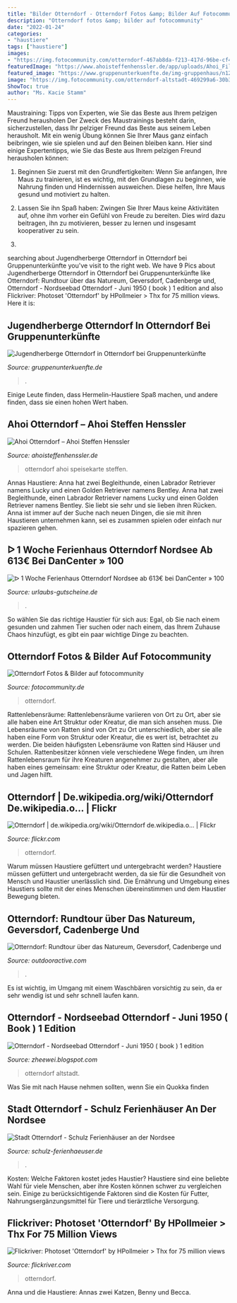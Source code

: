 ```yaml
---
title: "Bilder Otterndorf - Otterndorf Fotos &amp; Bilder Auf Fotocommunity"
description: "Otterndorf fotos &amp; bilder auf fotocommunity"
date: "2022-01-24"
categories:
- "haustiere"
tags: ["haustiere"]
images:
- "https://img.fotocommunity.com/otterndorf-467ab8da-f213-417d-96be-cf4d1d66dd74.jpg?height=400"
featuredImage: "https://www.ahoisteffenhenssler.de/app/uploads/Ahoi_Filiale_Bild_Einleitung_Otterndorf-650x650.png"
featured_image: "https://www.gruppenunterkuenfte.de/img-gruppenhaus/n1200x800/Jugendherberge-Otterndorf__t3876b.jpg"
image: "https://img.fotocommunity.com/otterndorf-altstadt-469299a6-30b3-411b-8d97-57ddc0f22294.jpg?height=1080"
ShowToc: true
author: "Ms. Kacie Stamm"
---
```



Maustraining: Tipps von Experten, wie Sie das Beste aus Ihrem pelzigen Freund herausholen
Der Zweck des Maustrainings besteht darin, sicherzustellen, dass Ihr pelziger Freund das Beste aus seinem Leben herausholt. Mit ein wenig Übung können Sie Ihrer Maus ganz einfach beibringen, wie sie spielen und auf den Beinen bleiben kann. Hier sind einige Expertentipps, wie Sie das Beste aus Ihrem pelzigen Freund herausholen können:
1. Beginnen Sie zuerst mit den Grundfertigkeiten: Wenn Sie anfangen, Ihre Maus zu trainieren, ist es wichtig, mit den Grundlagen zu beginnen, wie Nahrung finden und Hindernissen ausweichen. Diese helfen, Ihre Maus gesund und motiviert zu halten.

2. Lassen Sie ihn Spaß haben: Zwingen Sie Ihrer Maus keine Aktivitäten auf, ohne ihm vorher ein Gefühl von Freude zu bereiten. Dies wird dazu beitragen, ihn zu motivieren, besser zu lernen und insgesamt kooperativer zu sein.

3.

	

		
searching about Jugendherberge Otterndorf in Otterndorf bei Gruppenunterkünfte you've visit to the right web. We have 9 Pics about Jugendherberge Otterndorf in Otterndorf bei Gruppenunterkünfte like Otterndorf: Rundtour über das Natureum, Geversdorf, Cadenberge und, Otterndorf - Nordseebad Otterndorf - Juni 1950 ( book ) 1 edition and also Flickriver: Photoset &#039;Otterndorf&#039; by HPollmeier &gt; Thx for 75 million views. Here it is:
		
    
## Jugendherberge Otterndorf In Otterndorf Bei Gruppenunterkünfte

<img loading=lazy src="https://www.gruppenunterkuenfte.de/img-gruppenhaus/n1200x800/Jugendherberge-Otterndorf__t3876b.jpg" onerror="this.onerror=null;this.src='https://tse2.mm.bing.net/th?id=OIP.r0UbxbX2_svUHxYKP-42kwHaE8&amp;pid=15.1';" alt="Jugendherberge Otterndorf in Otterndorf bei Gruppenunterkünfte">

_Source: gruppenunterkuenfte.de_

>. 

	

Einige Leute finden, dass Hermelin-Haustiere Spaß machen, und andere finden, dass sie einen hohen Wert haben.

    
## Ahoi Otterndorf – Ahoi Steffen Henssler

<img loading=lazy src="https://www.ahoisteffenhenssler.de/app/uploads/Ahoi_Filiale_Bild_Einleitung_Otterndorf-650x650.png" onerror="this.onerror=null;this.src='https://tse3.mm.bing.net/th?id=OIP.ioPBL3BoMSp_mmihlTak-QHaHa&amp;pid=15.1';" alt="Ahoi Otterndorf – Ahoi Steffen Henssler">

_Source: ahoisteffenhenssler.de_

>otterndorf ahoi speisekarte steffen. 

	

Annas Haustiere: Anna hat zwei Begleithunde, einen Labrador Retriever namens Lucky und einen Golden Retriever namens Bentley.
Anna hat zwei Begleithunde, einen Labrador Retriever namens Lucky und einen Golden Retriever namens Bentley. Sie liebt sie sehr und sie lieben ihren Rücken. Anna ist immer auf der Suche nach neuen Dingen, die sie mit ihren Haustieren unternehmen kann, sei es zusammen spielen oder einfach nur spazieren gehen.

    
## ᐅ 1 Woche Ferienhaus Otterndorf Nordsee Ab 613€ Bei DanCenter » 100

<img loading=lazy src="https://urlaubs-gutscheine.de/wp-content/uploads/2020/09/Ferienhaus-Otterndorf.png" onerror="this.onerror=null;this.src='https://tse2.mm.bing.net/th?id=OIP.L7s6beEbiuyYP0UOwUk01QHaFW&amp;pid=15.1';" alt="ᐅ 1 Woche Ferienhaus Otterndorf Nordsee ab 613€ bei DanCenter » 100">

_Source: urlaubs-gutscheine.de_

>. 

	

So wählen Sie das richtige Haustier für sich aus: Egal, ob Sie nach einem gesunden und zahmen Tier suchen oder nach einem, das Ihrem Zuhause Chaos hinzufügt, es gibt ein paar wichtige Dinge zu beachten.

    
## Otterndorf Fotos &amp; Bilder Auf Fotocommunity

<img loading=lazy src="https://img.fotocommunity.com/otterndorf-467ab8da-f213-417d-96be-cf4d1d66dd74.jpg?height=400" onerror="this.onerror=null;this.src='https://tse1.mm.bing.net/th?id=OIP.kkx-iguv2by8yfo7PKT8WAHaEf&amp;pid=15.1';" alt="Otterndorf Fotos &amp; Bilder auf fotocommunity">

_Source: fotocommunity.de_

>otterndorf. 

	

Rattenlebensräume: Rattenlebensräume variieren von Ort zu Ort, aber sie alle haben eine Art Struktur oder Kreatur, die man sich ansehen muss.
Die Lebensräume von Ratten sind von Ort zu Ort unterschiedlich, aber sie alle haben eine Form von Struktur oder Kreatur, die es wert ist, betrachtet zu werden. Die beiden häufigsten Lebensräume von Ratten sind Häuser und Schulen. Rattenbesitzer können viele verschiedene Wege finden, um ihren Rattenlebensraum für ihre Kreaturen angenehmer zu gestalten, aber alle haben eines gemeinsam: eine Struktur oder Kreatur, die Ratten beim Leben und Jagen hilft.

    
## Otterndorf | De.wikipedia.org/wiki/Otterndorf De.wikipedia.o… | Flickr

<img loading=lazy src="https://live.staticflickr.com/1446/24682451946_353f3002f3.jpg" onerror="this.onerror=null;this.src='https://tse3.mm.bing.net/th?id=OIP.cvaKLa-3R9K-VePXX-KnCgHaFe&amp;pid=15.1';" alt="Otterndorf | de.wikipedia.org/wiki/Otterndorf de.wikipedia.o… | Flickr">

_Source: flickr.com_

>otterndorf. 

	

Warum müssen Haustiere gefüttert und untergebracht werden?
Haustiere müssen gefüttert und untergebracht werden, da sie für die Gesundheit von Mensch und Haustier unerlässlich sind. Die Ernährung und Umgebung eines Haustiers sollte mit der eines Menschen übereinstimmen und dem Haustier Bewegung bieten.

    
## Otterndorf: Rundtour über Das Natureum, Geversdorf, Cadenberge Und

<img loading=lazy src="https://img0.oastatic.com/img2/49843012/max/die-medem-in-otterndorf.jpg" onerror="this.onerror=null;this.src='https://tse2.mm.bing.net/th?id=OIP.C35kbKZil5DYxVrU6TOgfQHaFj&amp;pid=15.1';" alt="Otterndorf: Rundtour über das Natureum, Geversdorf, Cadenberge und">

_Source: outdooractive.com_

>. 

	

Es ist wichtig, im Umgang mit einem Waschbären vorsichtig zu sein, da er sehr wendig ist und sehr schnell laufen kann.

    
## Otterndorf - Nordseebad Otterndorf - Juni 1950 ( Book ) 1 Edition

<img loading=lazy src="https://img.fotocommunity.com/otterndorf-altstadt-469299a6-30b3-411b-8d97-57ddc0f22294.jpg?height=1080" onerror="this.onerror=null;this.src='https://tse3.mm.bing.net/th?id=OIP.gFMH6rv72ndhj7qDUXJm8QHaE8&amp;pid=15.1';" alt="Otterndorf - Nordseebad Otterndorf - Juni 1950 ( book ) 1 edition">

_Source: zheewei.blogspot.com_

>otterndorf altstadt. 

	

Was Sie mit nach Hause nehmen sollten, wenn Sie ein Quokka finden

    
## Stadt Otterndorf - Schulz Ferienhäuser An Der Nordsee

<img loading=lazy src="http://www.schulz-ferienhaeuser.de/sites/Bilder/Otterndorf/OTT-01.jpg" onerror="this.onerror=null;this.src='https://tse3.mm.bing.net/th?id=OIP.6N3c4GQ7syyJ2oJfgrDALQHaFj&amp;pid=15.1';" alt="Stadt Otterndorf - Schulz Ferienhäuser an der Nordsee">

_Source: schulz-ferienhaeuser.de_

>. 

	

Kosten: Welche Faktoren kostet jedes Haustier?
Haustiere sind eine beliebte Wahl für viele Menschen, aber ihre Kosten können schwer zu vergleichen sein. Einige zu berücksichtigende Faktoren sind die Kosten für Futter, Nahrungsergänzungsmittel für Tiere und tierärztliche Versorgung.

    
## Flickriver: Photoset &#039;Otterndorf&#039; By HPollmeier &gt; Thx For 75 Million Views

<img loading=lazy src="https://live.staticflickr.com/1469/24597537011_b88b62d55b_z.jpg" onerror="this.onerror=null;this.src='https://tse3.mm.bing.net/th?id=OIP.ndgpWp-9PCs1o6fh3QV6agHaFi&amp;pid=15.1';" alt="Flickriver: Photoset &#039;Otterndorf&#039; by HPollmeier &gt; Thx for 75 million views">

_Source: flickriver.com_

>otterndorf. 

	

Anna und die Haustiere: Annas zwei Katzen, Benny und Becca.

